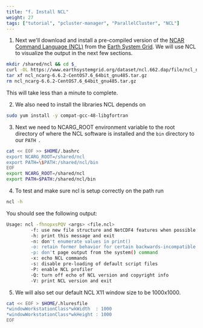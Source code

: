 ```yaml
---
title: "f. Install NCL"
weight: 27
tags: ["tutorial", "pcluster-manager", "ParallelCluster", "NCL"]
---
```


1. Next we'll download and install a pre-compiled version of the [NCAR Command Language (NCL)](https://www.ncl.ucar.edu/) from the [Earth System Grid](https://www.earthsystemgrid.org/dataset/ncl.662.dap.html). We will use NCL to visualize the output in the next few sections.


```bash
mkdir /shared/ncl && cd $_
curl -OL https://www.earthsystemgrid.org/dataset/ncl.662.dap/file/ncl_ncarg-6.6.2-CentOS7.6_64bit_gnu485.tar.gz
tar xf ncl_ncarg-6.6.2-CentOS7.6_64bit_gnu485.tar.gz
rm ncl_ncarg-6.6.2-CentOS7.6_64bit_gnu485.tar.gz
```

This will take less than a minute to complete.

2. We also need to install the libraries NCL depends on

```bash
sudo yum install -y compat-gcc-48-libgfortran
```

3. Next we need to NCARG_ROOT environment variable to the root directory of where the NCL software is installed and the `bin` directory to our `PATH `.

```bash
cat << EOF >> $HOME/.bashrc
export NCARG_ROOT=/shared/ncl
export PATH=\$PATH:/shared/ncl/bin
EOF
export NCARG_ROOT=/shared/ncl
export PATH=$PATH:/shared/ncl/bin
```

4. To test and make sure ncl is setup correctly on the path run 

```bash
ncl -h
```

You should see the following output:


```bash
Usage: ncl -fhnopxsPQV <args> <file.ncl>
         -f: use new file structure and NetCDF4 features when possible
         -h: print this message and exit
         -n: don't enumerate values in print()
         -o: retain former behavior for certain backwards-incompatible changes
         -p: don't page output from the system() command
         -x: echo NCL commands
         -s: disable pre-loading of default script files
         -P: enable NCL profiler
         -Q: turn off echo of NCL version and copyright info
         -V: print NCL version and exit
```

5. We will also set our default NCL X11 window size to be 1000x1000.

```bash
cat << EOF > $HOME/.hluresfile
*windowWorkstationClass*wkWidth  : 1000
*windowWorkstationClass*wkHeight : 1000
EOF
```

